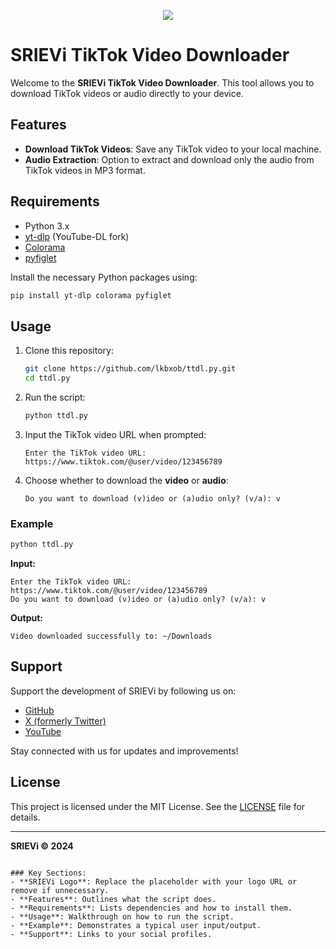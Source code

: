 <p align="center"> <a href="#"> <img src="https://skillicons.dev/icons?i=git,kali,windows,powershell" /> </a> </p>

# SRIEVi TikTok Video Downloader

Welcome to the **SRIEVi TikTok Video Downloader**. This tool allows you to download TikTok videos or audio directly to your device.

## Features
- **Download TikTok Videos**: Save any TikTok video to your local machine.
- **Audio Extraction**: Option to extract and download only the audio from TikTok videos in MP3 format.

## Requirements
- Python 3.x
- [yt-dlp](https://github.com/yt-dlp/yt-dlp) (YouTube-DL fork)
- [Colorama](https://pypi.org/project/colorama/)
- [pyfiglet](https://pypi.org/project/pyfiglet/)

Install the necessary Python packages using:
```bash
pip install yt-dlp colorama pyfiglet
```

## Usage
1. Clone this repository:
    ```bash
    git clone https://github.com/lkbxob/ttdl.py.git
    cd ttdl.py
    ```

2. Run the script:
    ```bash
    python ttdl.py
    ```

3. Input the TikTok video URL when prompted:
    ```
    Enter the TikTok video URL: https://www.tiktok.com/@user/video/123456789
    ```

4. Choose whether to download the **video** or **audio**:
    ```
    Do you want to download (v)ideo or (a)udio only? (v/a): v
    ```

### Example
```bash
python ttdl.py
```
**Input:**
```
Enter the TikTok video URL: https://www.tiktok.com/@user/video/123456789
Do you want to download (v)ideo or (a)udio only? (v/a): v
```
**Output:**
```
Video downloaded successfully to: ~/Downloads
```

## Support

Support the development of SRIEVi by following us on:
- [GitHub](https://github.com/lkbxob)
- [X (formerly Twitter)](https://x.com/eirsvi)
- [YouTube](https://youtube.com/@eirsvi)

Stay connected with us for updates and improvements!

## License
This project is licensed under the MIT License. See the [LICENSE](LICENSE) file for details.

---
**SRIEVi © 2024**
```

### Key Sections:
- **SRIEVi Logo**: Replace the placeholder with your logo URL or remove if unnecessary.
- **Features**: Outlines what the script does.
- **Requirements**: Lists dependencies and how to install them.
- **Usage**: Walkthrough on how to run the script.
- **Example**: Demonstrates a typical user input/output.
- **Support**: Links to your social profiles.
